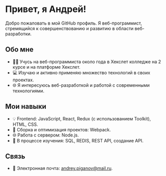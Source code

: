 # Привет, я Андрей!

Добро пожаловать в мой GitHub профиль. Я веб-программист, стремящийся к совершенствованию и развитию в области веб-разработки. 

## Обо мне

- 👨‍🎓 Учусь на веб-программиста около года в Хекслет колледже на 2 курсе и на платформе Хекслет.
- 💻 Изучаю и активно применяю множество технологий в своих проектах.
- 🌐 Я интересуюсь веб-разработкой и работой с современными технологиями.

## Мои навыки

- 💡 Frontend: JavaScript, React, Redux (с использованием Toolkit), HTML, CSS.
- 🚚 Сборка и оптимизация проектов: Webpack.
- 🌐 Работа с сервером: Node.js.
- 🌱 В процессе изучения: SQL, REDIS, REST API, создание API.

## Связь

- 📧 Электронная почта: andrey.piganov@mail.ru.
